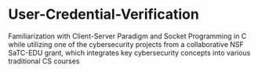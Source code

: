 # User-Credential-Verification
Familiarization with Client-Server Paradigm and Socket Programming in C while utilizing one of the cybersecurity projects from a collaborative NSF SaTC-EDU grant, which integrates key cybersecurity concepts into various traditional CS courses
